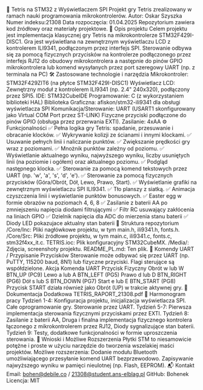 🧱 Tetris na STM32 z Wyświetlaczem SPI
Projekt gry Tetris zrealizowany w ramach nauki programowania mikrokontrolerów.
Autor: Oskar Szyszka
Numer indeksu:21308
Data rozpoczęcia: 01.04.2025
Repozytorium zawiera kod źródłowy oraz materiały projektowe.
📌 Opis projektu
Celem projektu jest implementacja klasycznej gry Tetris na mikrokontrolerze STM32F429I-DISC1. Gra jest wyświetlana na zewnętrznym wyświetlaczu LCD z kontrolerem ILI9341, podłączonym przez interfejs SPI. Sterowanie odbywa się za pomocą fizycznych przycisków na kontrolerze podłączonego przez interfejs RJ12 do obudowy mikrokontrolera a następnie do pinów GPIO mikrokontrolera lub komend wysyłanych przez port szeregowy UART (np. z terminala na PC)
🛠️ Zastosowane technologie i narzędzia
Mikrokontroler: STM32F429ZIT6 (na płytce STM32F429I-DISC1)
Wyświetlacz LCD: Zewnętrzny moduł z kontrolerem ILI9341 (np. 2.4" 240x320), podłączony przez SPI5.
IDE: STM32CubeIDE
Programowanie: C (z wykorzystaniem biblioteki HAL)
Biblioteka Graficzna: afiskon/stm32-ili9341 dla obsługi wyświetlacza SPI
Komunikacja/Sterowanie:
UART (USART1 skonfigurowany jako Virtual COM Port przez ST-LINK)
Fizyczne przyciski podłączone do pinów GPIO (obsługa przez przerwania EXTI).
Zasilanie: 4xAA
⚙️ Funkcjonalności
✅ Pełna logika gry Tetris: spadanie, przesuwanie i obracanie klocków.
✅ Wykrywanie kolizji ze ścianami i innymi klockami.
✅ Usuwanie pełnych linii i naliczanie punktów.
✅ Zwiększanie prędkości gry wraz z poziomami.
✅ Mnożnik punktów zależny od poziomu.
✅ Wyświetlanie aktualnego wyniku, najwyższego wyniku, liczby usuniętych linii (na poziomie i ogółem) oraz aktualnego poziomu.
✅ Podgląd następnego klocka.
✅ Sterowanie za pomocą komend tekstowych przez UART (np. 'w', 'a', 's', 'd', 'e').
✅ Sterowanie za pomocą fizycznych przycisków (Góra/Obrót, Dół, Lewo, Prawo, Start).
✅ Wyświetlanie grafiki na zewnętrznym wyświetlaczu SPI ILI9341.
✅ Tło planszy z siatką.
✅ Animacja czyszczenia linii i wyświetlanie punktów bonusowych.
✅ Easter egg w formie obrazów na poziomach 4, 6, 8
✅ Zasilanie z baterii AA po zmniejszeniu napięcia diodami filtrującymi
✅ Filtr RC usuwający zakłócenia na liniach GPIO
✅ Dzielnik napięcia dla ADC do mierzenia stanu baterii
✅ Diody LED pokazujace aktualny stan baterii
📁 Struktura repozytorium
/Core/Inc: Pliki nagłówkowe projektu, w tym main.h, ili9341.h, fonts.h.
/Core/Src: Pliki źródłowe projektu, w tym main.c, ili9341.c, fonts.c, stm32f4xx_it.c.
TETRIS.ioc: Plik konfiguracyjny STM32CubeMX.
/Media/: Zdjęcia, screenshoty projektu.
README_PL.md: Ten plik.
🔌 Komendy UART / Przypisanie Przycisków
Sterowanie może odbywać się przez UART (np. PuTTY, 115200 baud, 8N1) lub fizyczne przyciski. Flagi sterujące są współdzielone.
Akcja	Komenda UART	Przycisk Fizyczny
Obrót	w lub W	BTN_UP (PC9)
Lewo	a lub A	BTN_LEFT (PG5)
Prawo	d lub D	BTN_RIGHT (PG6)
Dół	s lub S	BTN_DOWN (PG7)
Start	e lub E	BTN_START (PG8)
Przycisk START działa również jako Obrót (UP) w trakcie aktywnej gry.
📄 Dokumentacja Dodatkowa
TETRIS_RAPORT_21308.pdf
📅 Harmonogram pracy
Tydzień 1-4: Konfiguracja projektu, inicjalizacja wyświetlacza SPI. Całe oprogramowanie gry. Sterowanie przez UART.
Tydzień 5-7: Pierwsza implementacja sterowania fizycznymi przyciskami przez EXTI.
Tydzień 8:   Zasilanie z baterii AA, Druga i finalna implementacja fizycznego kontrolera łączonego z mikrokontrolerem przez RJ12, Diody sygnalizujące stan baterii.
Tydzień 9:   Testy, dodatkowe funkcjonalności w formie uproszczenia sterowania.
🧠 Wnioski i Możliwe Rozszerzenia
Płytki STM to niesamowicie potężne i proste w użyciu narzędzie do tworzenia wszelakiej maści projektów.
Możliwe rozszerzenia:
Dodanie modułu Bluetooth umożliwiającego przesyłanie komend UART bezprzewodowo.
Zapisywanie najwyższego wyniku w pamięci nieulotnej (np. Flash, EEPROM).
📬 Kontakt
Email: bohen@debile.co / 21308@student.ans-elblag.pl
GitHub: Bohenek
Licencja: MIT 
